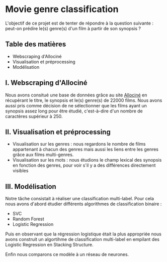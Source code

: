 # Movie genre classification
L'objectif de ce projet est de tenter de répondre à la question suivante : peut-on prédire le(s) genre(s) d'un film à partir de son synopsis ?

## Table des matières
  * Webscraping d'Allociné
  * Visualisation et préprocessing
  * Modélisation
  
## I. Webscraping d'Allociné
Nous avons consitué une base de données grâce au site [Allociné](http://allocine.fr) en récupérant le titre, le synopsis et le(s) genre(s) de 22000 films. Nous avons aussi pris comme décision de ne sélectionner que les films ayant un synopsis assez long pour être étudié, c'est-à-dire d'un nombre de caractères supérieur à 250.

## II. Visualisation et préprocessing
 * Visualisation sur les genres : nous regardons le nombre de films appartenant à chacun des genres mais aussi les liens entre les genres grâce aux films multi-genres.
 * Visualisation sur les mots : nous étudions le champ lexical des synopsis en fonction des genres, pour voir s'il y a des différences directement visibles


## III. Modélisation
Notre tâche consistait à réaliser une classification multi-label. 
Pour cela nous avons d'abord étudier différents algorithmes de classification binaire :

 * SVC
 * Random Forest
 * Logistic Regression
 
Puis en observant que la régression logistique était la plus appropriée nous avons construit un algortihme de classification multi-label en empilant des Logistic Regression en Stacking Structure.

Enfin nous comparons ce modèle à un réseau de neurones.
